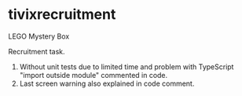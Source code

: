 # tivixrecruitment
LEGO Mystery Box

Recruitment task.

1. Without unit tests due to limited time and problem with TypeScript "import outside module" commented in code.
2. Last screen warning also explained in code comment.
